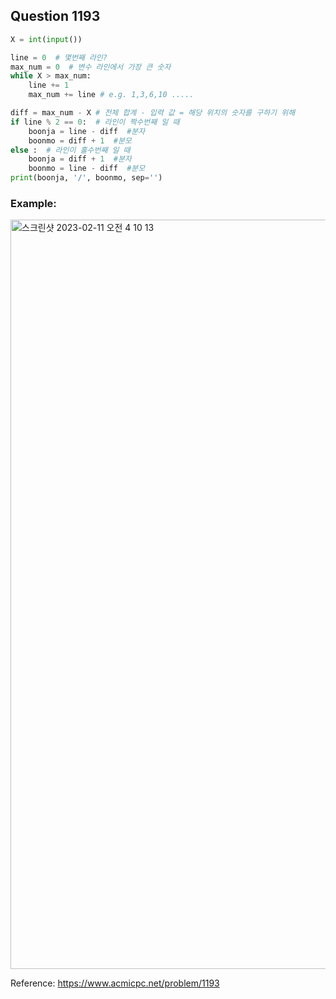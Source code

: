 ## Question 1193


```python 3
X = int(input())

line = 0  # 몇번째 라인?
max_num = 0  # 변수 라인에서 가장 큰 숫자
while X > max_num: 
    line += 1  
    max_num += line # e.g. 1,3,6,10 .....  

diff = max_num - X # 전체 합계 - 입력 값 = 해당 위치의 숫자를 구하기 위해
if line % 2 == 0:  # 라인이 짝수번째 일 때
    boonja = line - diff  #분자 
    boonmo = diff + 1  #분모
else :  # 라인이 홀수번째 일 때
    boonja = diff + 1  #분자
    boonmo = line - diff  #분모
print(boonja, '/', boonmo, sep='')

```


### Example:
<img width="1199" alt="스크린샷 2023-02-11 오전 4 10 13" src="https://user-images.githubusercontent.com/107760647/218177304-74acdd09-f492-4f38-8de9-10707dc8f4eb.png">


Reference:
https://www.acmicpc.net/problem/1193
